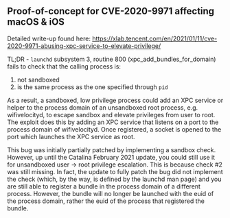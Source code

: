 ## Proof-of-concept for CVE-2020-9971 affecting macOS & iOS

Detailed write-up found here: https://xlab.tencent.com/en/2021/01/11/cve-2020-9971-abusing-xpc-service-to-elevate-privilege/

TL;DR - `launchd` subsystem 3, routine 800 (xpc_add_bundles_for_domain) fails to check that the calling process is:
  1) not sandboxed 
  2) is the same process as the one specified through `pid`

As a result, a sandboxed, low privilege process could add an XPC service or helper to the process domain of an unsandboxed root process, e.g. wifivelocityd, to escape sandbox and elevate privileges from user to root. The exploit does this by adding an XPC service that listens on a port to the process domain of wifivelocityd. Once registered, a socket is opened to the port which launches the XPC service as root.

This bug was initially partially patched by implementing a sandbox check. However, up until the Catalina February 2021 update, you could still use it for unsandboxed user -> root privilege escalation. This is because check #2 was still missing. In fact, the update to fully patch the bug did not implement the check (which, by the way, is defined by the launchd man page) and you are still able to register a bundle in the process domain of a different process. However, the bundle will no longer be launched with the euid of the process domain, rather the euid of the process that registered the bundle.
